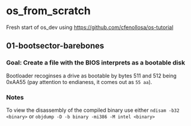 # os_from_scratch
Fresh start of os_dev using https://github.com/cfenollosa/os-tutorial

## 01-bootsector-barebones

### Goal: Create a file with the BIOS interprets as a bootable disk

Bootloader recoginses a drive as bootable by bytes 511 and 512 being 0xAA55 (pay attention to endianess, it comes out as `55 aa`).



### Notes
To view the disassembly of the compiled binary use either
`ndisam -b32 <binary>`
or
`objdump -D -b binary -mi386 -M intel <binary>`


